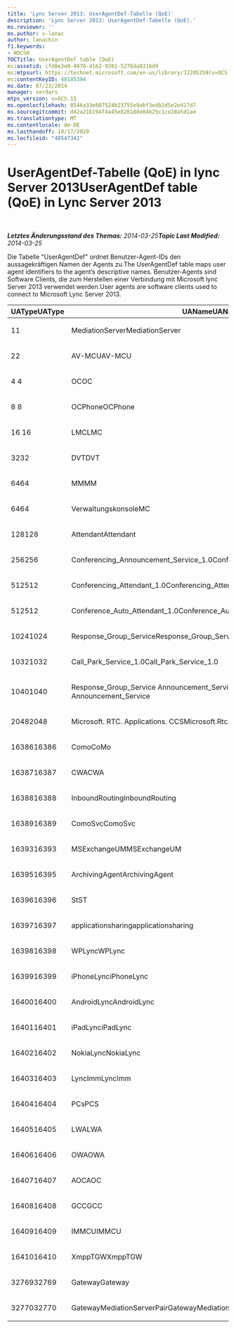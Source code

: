 ```yaml
---
title: 'Lync Server 2013: UserAgentDef-Tabelle (QoE)'
description: 'Lync Server 2013: UserAgentDef-Tabelle (QoE).'
ms.reviewer: ''
ms.author: v-lanac
author: lanachin
f1.keywords:
- NOCSH
TOCTitle: UserAgentDef table (QoE)
ms:assetid: cfd8e3e0-4076-4162-9381-5276da8316d9
ms:mtpsurl: https://technet.microsoft.com/en-us/library/JJ205259(v=OCS.15)
ms:contentKeyID: 48185394
ms.date: 07/23/2014
manager: serdars
mtps_version: v=OCS.15
ms.openlocfilehash: 8546a33e607524b23755e9abf3edb2d5e2e417d7
ms.sourcegitcommit: d42a21b194f4a45e828188e04b25c1ce28a5d1ae
ms.translationtype: MT
ms.contentlocale: de-DE
ms.lasthandoff: 10/17/2020
ms.locfileid: "48547341"
---
```

# <a name="useragentdef-table-qoe-in-lync-server-2013"></a><span data-ttu-id="c7155-103">UserAgentDef-Tabelle (QoE) in lync Server 2013</span><span class="sxs-lookup"><span data-stu-id="c7155-103">UserAgentDef table (QoE) in Lync Server 2013</span></span>

<div data-xmlns="http://www.w3.org/1999/xhtml">

<div class="topic" data-xmlns="http://www.w3.org/1999/xhtml" data-msxsl="urn:schemas-microsoft-com:xslt" data-cs="https://msdn.microsoft.com/">

<div data-asp="https://msdn2.microsoft.com/asp">



</div>

<div id="mainSection">

<div id="mainBody">

<span> </span>

<span data-ttu-id="c7155-104">_**Letztes Änderungsstand des Themas:** 2014-03-25_</span><span class="sxs-lookup"><span data-stu-id="c7155-104">_**Topic Last Modified:** 2014-03-25_</span></span>

<span data-ttu-id="c7155-105">Die Tabelle "UserAgentDef" ordnet Benutzer-Agent-IDs den aussagekräftigen Namen der Agents zu.</span><span class="sxs-lookup"><span data-stu-id="c7155-105">The UserAgentDef table maps user agent identifiers to the agent’s descriptive names.</span></span> <span data-ttu-id="c7155-106">Benutzer-Agents sind Software Clients, die zum Herstellen einer Verbindung mit Microsoft lync Server 2013 verwendet werden.</span><span class="sxs-lookup"><span data-stu-id="c7155-106">User agents are software clients used to connect to Microsoft Lync Server 2013.</span></span>


<table>
<colgroup>
<col style="width: 33%" />
<col style="width: 33%" />
<col style="width: 33%" />
</colgroup>
<thead>
<tr class="header">
<th><span data-ttu-id="c7155-107">UAType</span><span class="sxs-lookup"><span data-stu-id="c7155-107">UAType</span></span></th>
<th><span data-ttu-id="c7155-108">UAName</span><span class="sxs-lookup"><span data-stu-id="c7155-108">UAName</span></span></th>
<th><span data-ttu-id="c7155-109">UACategory</span><span class="sxs-lookup"><span data-stu-id="c7155-109">UACategory</span></span></th>
</tr>
</thead>
<tbody>
<tr class="odd">
<td><p><span data-ttu-id="c7155-110">1</span><span class="sxs-lookup"><span data-stu-id="c7155-110">1</span></span></p></td>
<td><p><span data-ttu-id="c7155-111">MediationServer</span><span class="sxs-lookup"><span data-stu-id="c7155-111">MediationServer</span></span></p></td>
<td><p><span data-ttu-id="c7155-112">MediationServer</span><span class="sxs-lookup"><span data-stu-id="c7155-112">MediationServer</span></span></p></td>
</tr>
<tr class="even">
<td><p><span data-ttu-id="c7155-113">2</span><span class="sxs-lookup"><span data-stu-id="c7155-113">2</span></span></p></td>
<td><p><span data-ttu-id="c7155-114">AV-MCU</span><span class="sxs-lookup"><span data-stu-id="c7155-114">AV-MCU</span></span></p></td>
<td><p><span data-ttu-id="c7155-115">AV-MCU</span><span class="sxs-lookup"><span data-stu-id="c7155-115">AV-MCU</span></span></p></td>
</tr>
<tr class="odd">
<td><p><span data-ttu-id="c7155-116">4 </span><span class="sxs-lookup"><span data-stu-id="c7155-116">4</span></span></p></td>
<td><p><span data-ttu-id="c7155-117">OC</span><span class="sxs-lookup"><span data-stu-id="c7155-117">OC</span></span></p></td>
<td><p><span data-ttu-id="c7155-118">OC</span><span class="sxs-lookup"><span data-stu-id="c7155-118">OC</span></span></p></td>
</tr>
<tr class="even">
<td><p><span data-ttu-id="c7155-119">8 </span><span class="sxs-lookup"><span data-stu-id="c7155-119">8</span></span></p></td>
<td><p><span data-ttu-id="c7155-120">OCPhone</span><span class="sxs-lookup"><span data-stu-id="c7155-120">OCPhone</span></span></p></td>
<td><p><span data-ttu-id="c7155-121">OCPhone</span><span class="sxs-lookup"><span data-stu-id="c7155-121">OCPhone</span></span></p></td>
</tr>
<tr class="odd">
<td><p><span data-ttu-id="c7155-122">16 </span><span class="sxs-lookup"><span data-stu-id="c7155-122">16</span></span></p></td>
<td><p><span data-ttu-id="c7155-123">LMC</span><span class="sxs-lookup"><span data-stu-id="c7155-123">LMC</span></span></p></td>
<td><p><span data-ttu-id="c7155-124">LMC</span><span class="sxs-lookup"><span data-stu-id="c7155-124">LMC</span></span></p></td>
</tr>
<tr class="even">
<td><p><span data-ttu-id="c7155-125">32</span><span class="sxs-lookup"><span data-stu-id="c7155-125">32</span></span></p></td>
<td><p><span data-ttu-id="c7155-126">DVT</span><span class="sxs-lookup"><span data-stu-id="c7155-126">DVT</span></span></p></td>
<td><p><span data-ttu-id="c7155-127">DVT</span><span class="sxs-lookup"><span data-stu-id="c7155-127">DVT</span></span></p></td>
</tr>
<tr class="odd">
<td><p><span data-ttu-id="c7155-128">64</span><span class="sxs-lookup"><span data-stu-id="c7155-128">64</span></span></p></td>
<td><p><span data-ttu-id="c7155-129">MM</span><span class="sxs-lookup"><span data-stu-id="c7155-129">MM</span></span></p></td>
<td><p><span data-ttu-id="c7155-130">MM</span><span class="sxs-lookup"><span data-stu-id="c7155-130">MM</span></span></p></td>
</tr>
<tr class="even">
<td><p><span data-ttu-id="c7155-131">64</span><span class="sxs-lookup"><span data-stu-id="c7155-131">64</span></span></p></td>
<td><p><span data-ttu-id="c7155-132">Verwaltungskonsole</span><span class="sxs-lookup"><span data-stu-id="c7155-132">MC</span></span></p></td>
<td><p><span data-ttu-id="c7155-133">MM</span><span class="sxs-lookup"><span data-stu-id="c7155-133">MM</span></span></p></td>
</tr>
<tr class="odd">
<td><p><span data-ttu-id="c7155-134">128</span><span class="sxs-lookup"><span data-stu-id="c7155-134">128</span></span></p></td>
<td><p><span data-ttu-id="c7155-135">Attendant</span><span class="sxs-lookup"><span data-stu-id="c7155-135">Attendant</span></span></p></td>
<td><p><span data-ttu-id="c7155-136">Attendant</span><span class="sxs-lookup"><span data-stu-id="c7155-136">Attendant</span></span></p></td>
</tr>
<tr class="even">
<td><p><span data-ttu-id="c7155-137">256</span><span class="sxs-lookup"><span data-stu-id="c7155-137">256</span></span></p></td>
<td><p><span data-ttu-id="c7155-138">Conferencing_Announcement_Service_1.0</span><span class="sxs-lookup"><span data-stu-id="c7155-138">Conferencing_Announcement_Service_1.0</span></span></p></td>
<td><p><span data-ttu-id="c7155-139">CAS</span><span class="sxs-lookup"><span data-stu-id="c7155-139">CAS</span></span></p></td>
</tr>
<tr class="odd">
<td><p><span data-ttu-id="c7155-140">512</span><span class="sxs-lookup"><span data-stu-id="c7155-140">512</span></span></p></td>
<td><p><span data-ttu-id="c7155-141">Conferencing_Attendant_1.0</span><span class="sxs-lookup"><span data-stu-id="c7155-141">Conferencing_Attendant_1.0</span></span></p></td>
<td><p><span data-ttu-id="c7155-142">CAA</span><span class="sxs-lookup"><span data-stu-id="c7155-142">CAA</span></span></p></td>
</tr>
<tr class="even">
<td><p><span data-ttu-id="c7155-143">512</span><span class="sxs-lookup"><span data-stu-id="c7155-143">512</span></span></p></td>
<td><p><span data-ttu-id="c7155-144">Conference_Auto_Attendant_1.0</span><span class="sxs-lookup"><span data-stu-id="c7155-144">Conference_Auto_Attendant_1.0</span></span></p></td>
<td><p><span data-ttu-id="c7155-145">CAA</span><span class="sxs-lookup"><span data-stu-id="c7155-145">CAA</span></span></p></td>
</tr>
<tr class="odd">
<td><p><span data-ttu-id="c7155-146">1024</span><span class="sxs-lookup"><span data-stu-id="c7155-146">1024</span></span></p></td>
<td><p><span data-ttu-id="c7155-147">Response_Group_Service</span><span class="sxs-lookup"><span data-stu-id="c7155-147">Response_Group_Service</span></span></p></td>
<td><p><span data-ttu-id="c7155-148">RGS</span><span class="sxs-lookup"><span data-stu-id="c7155-148">RGS</span></span></p></td>
</tr>
<tr class="even">
<td><p><span data-ttu-id="c7155-149">1032</span><span class="sxs-lookup"><span data-stu-id="c7155-149">1032</span></span></p></td>
<td><p><span data-ttu-id="c7155-150">Call_Park_Service_1.0</span><span class="sxs-lookup"><span data-stu-id="c7155-150">Call_Park_Service_1.0</span></span></p></td>
<td><p><span data-ttu-id="c7155-151">CPS</span><span class="sxs-lookup"><span data-stu-id="c7155-151">CPS</span></span></p></td>
</tr>
<tr class="odd">
<td><p><span data-ttu-id="c7155-152">1040</span><span class="sxs-lookup"><span data-stu-id="c7155-152">1040</span></span></p></td>
<td><p><span data-ttu-id="c7155-153">Response_Group_Service Announcement_Service</span><span class="sxs-lookup"><span data-stu-id="c7155-153">Response_Group_Service Announcement_Service</span></span></p></td>
<td><p><span data-ttu-id="c7155-154">AS</span><span class="sxs-lookup"><span data-stu-id="c7155-154">AS</span></span></p></td>
</tr>
<tr class="even">
<td><p><span data-ttu-id="c7155-155">2048</span><span class="sxs-lookup"><span data-stu-id="c7155-155">2048</span></span></p></td>
<td><p><span data-ttu-id="c7155-156">Microsoft. RTC. Applications. CCS</span><span class="sxs-lookup"><span data-stu-id="c7155-156">Microsoft.Rtc.Applications.Ccs</span></span></p></td>
<td><p><span data-ttu-id="c7155-157">CCS</span><span class="sxs-lookup"><span data-stu-id="c7155-157">CCS</span></span></p></td>
</tr>
<tr class="odd">
<td><p><span data-ttu-id="c7155-158">16386</span><span class="sxs-lookup"><span data-stu-id="c7155-158">16386</span></span></p></td>
<td><p><span data-ttu-id="c7155-159">Como</span><span class="sxs-lookup"><span data-stu-id="c7155-159">CoMo</span></span></p></td>
<td><p><span data-ttu-id="c7155-160">Como</span><span class="sxs-lookup"><span data-stu-id="c7155-160">CoMo</span></span></p></td>
</tr>
<tr class="even">
<td><p><span data-ttu-id="c7155-161">16387</span><span class="sxs-lookup"><span data-stu-id="c7155-161">16387</span></span></p></td>
<td><p><span data-ttu-id="c7155-162">CWA</span><span class="sxs-lookup"><span data-stu-id="c7155-162">CWA</span></span></p></td>
<td><p><span data-ttu-id="c7155-163">CWA</span><span class="sxs-lookup"><span data-stu-id="c7155-163">CWA</span></span></p></td>
</tr>
<tr class="odd">
<td><p><span data-ttu-id="c7155-164">16388</span><span class="sxs-lookup"><span data-stu-id="c7155-164">16388</span></span></p></td>
<td><p><span data-ttu-id="c7155-165">InboundRouting</span><span class="sxs-lookup"><span data-stu-id="c7155-165">InboundRouting</span></span></p></td>
<td><p><span data-ttu-id="c7155-166">InboundRouting</span><span class="sxs-lookup"><span data-stu-id="c7155-166">InboundRouting</span></span></p></td>
</tr>
<tr class="even">
<td><p><span data-ttu-id="c7155-167">16389</span><span class="sxs-lookup"><span data-stu-id="c7155-167">16389</span></span></p></td>
<td><p><span data-ttu-id="c7155-168">ComoSvc</span><span class="sxs-lookup"><span data-stu-id="c7155-168">ComoSvc</span></span></p></td>
<td><p><span data-ttu-id="c7155-169">ComoSvc</span><span class="sxs-lookup"><span data-stu-id="c7155-169">ComoSvc</span></span></p></td>
</tr>
<tr class="odd">
<td><p><span data-ttu-id="c7155-170">16393</span><span class="sxs-lookup"><span data-stu-id="c7155-170">16393</span></span></p></td>
<td><p><span data-ttu-id="c7155-171">MSExchangeUM</span><span class="sxs-lookup"><span data-stu-id="c7155-171">MSExchangeUM</span></span></p></td>
<td><p><span data-ttu-id="c7155-172">ExUM</span><span class="sxs-lookup"><span data-stu-id="c7155-172">ExUM</span></span></p></td>
</tr>
<tr class="even">
<td><p><span data-ttu-id="c7155-173">16395</span><span class="sxs-lookup"><span data-stu-id="c7155-173">16395</span></span></p></td>
<td><p><span data-ttu-id="c7155-174">ArchivingAgent</span><span class="sxs-lookup"><span data-stu-id="c7155-174">ArchivingAgent</span></span></p></td>
<td><p><span data-ttu-id="c7155-175">ARCHAGENT</span><span class="sxs-lookup"><span data-stu-id="c7155-175">ARCHAGENT</span></span></p></td>
</tr>
<tr class="odd">
<td><p><span data-ttu-id="c7155-176">16396</span><span class="sxs-lookup"><span data-stu-id="c7155-176">16396</span></span></p></td>
<td><p><span data-ttu-id="c7155-177">St</span><span class="sxs-lookup"><span data-stu-id="c7155-177">ST</span></span></p></td>
<td><p><span data-ttu-id="c7155-178">St</span><span class="sxs-lookup"><span data-stu-id="c7155-178">ST</span></span></p></td>
</tr>
<tr class="even">
<td><p><span data-ttu-id="c7155-179">16397</span><span class="sxs-lookup"><span data-stu-id="c7155-179">16397</span></span></p></td>
<td><p><span data-ttu-id="c7155-180">applicationsharing</span><span class="sxs-lookup"><span data-stu-id="c7155-180">applicationsharing</span></span></p></td>
<td><p><span data-ttu-id="c7155-181">ASMCU</span><span class="sxs-lookup"><span data-stu-id="c7155-181">ASMCU</span></span></p></td>
</tr>
<tr class="odd">
<td><p><span data-ttu-id="c7155-182">16398</span><span class="sxs-lookup"><span data-stu-id="c7155-182">16398</span></span></p></td>
<td><p><span data-ttu-id="c7155-183">WPLync</span><span class="sxs-lookup"><span data-stu-id="c7155-183">WPLync</span></span></p></td>
<td><p><span data-ttu-id="c7155-184">WPLync</span><span class="sxs-lookup"><span data-stu-id="c7155-184">WPLync</span></span></p></td>
</tr>
<tr class="even">
<td><p><span data-ttu-id="c7155-185">16399</span><span class="sxs-lookup"><span data-stu-id="c7155-185">16399</span></span></p></td>
<td><p><span data-ttu-id="c7155-186">iPhoneLync</span><span class="sxs-lookup"><span data-stu-id="c7155-186">iPhoneLync</span></span></p></td>
<td><p><span data-ttu-id="c7155-187">iPhoneLync</span><span class="sxs-lookup"><span data-stu-id="c7155-187">iPhoneLync</span></span></p></td>
</tr>
<tr class="odd">
<td><p><span data-ttu-id="c7155-188">16400</span><span class="sxs-lookup"><span data-stu-id="c7155-188">16400</span></span></p></td>
<td><p><span data-ttu-id="c7155-189">AndroidLync</span><span class="sxs-lookup"><span data-stu-id="c7155-189">AndroidLync</span></span></p></td>
<td><p><span data-ttu-id="c7155-190">AndroidLync</span><span class="sxs-lookup"><span data-stu-id="c7155-190">AndroidLync</span></span></p></td>
</tr>
<tr class="even">
<td><p><span data-ttu-id="c7155-191">16401</span><span class="sxs-lookup"><span data-stu-id="c7155-191">16401</span></span></p></td>
<td><p><span data-ttu-id="c7155-192">iPadLync</span><span class="sxs-lookup"><span data-stu-id="c7155-192">iPadLync</span></span></p></td>
<td><p><span data-ttu-id="c7155-193">iPadLync</span><span class="sxs-lookup"><span data-stu-id="c7155-193">iPadLync</span></span></p></td>
</tr>
<tr class="odd">
<td><p><span data-ttu-id="c7155-194">16402</span><span class="sxs-lookup"><span data-stu-id="c7155-194">16402</span></span></p></td>
<td><p><span data-ttu-id="c7155-195">NokiaLync</span><span class="sxs-lookup"><span data-stu-id="c7155-195">NokiaLync</span></span></p></td>
<td><p><span data-ttu-id="c7155-196">NokiaLync</span><span class="sxs-lookup"><span data-stu-id="c7155-196">NokiaLync</span></span></p></td>
</tr>
<tr class="even">
<td><p><span data-ttu-id="c7155-197">16403</span><span class="sxs-lookup"><span data-stu-id="c7155-197">16403</span></span></p></td>
<td><p><span data-ttu-id="c7155-198">LyncImm</span><span class="sxs-lookup"><span data-stu-id="c7155-198">LyncImm</span></span></p></td>
<td><p><span data-ttu-id="c7155-199">LyncImm</span><span class="sxs-lookup"><span data-stu-id="c7155-199">LyncImm</span></span></p></td>
</tr>
<tr class="odd">
<td><p><span data-ttu-id="c7155-200">16404</span><span class="sxs-lookup"><span data-stu-id="c7155-200">16404</span></span></p></td>
<td><p><span data-ttu-id="c7155-201">PCs</span><span class="sxs-lookup"><span data-stu-id="c7155-201">PCS</span></span></p></td>
<td><p><span data-ttu-id="c7155-202">PCs</span><span class="sxs-lookup"><span data-stu-id="c7155-202">PCS</span></span></p></td>
</tr>
<tr class="even">
<td><p><span data-ttu-id="c7155-203">16405</span><span class="sxs-lookup"><span data-stu-id="c7155-203">16405</span></span></p></td>
<td><p><span data-ttu-id="c7155-204">LWA</span><span class="sxs-lookup"><span data-stu-id="c7155-204">LWA</span></span></p></td>
<td><p><span data-ttu-id="c7155-205">LWA</span><span class="sxs-lookup"><span data-stu-id="c7155-205">LWA</span></span></p></td>
</tr>
<tr class="odd">
<td><p><span data-ttu-id="c7155-206">16406</span><span class="sxs-lookup"><span data-stu-id="c7155-206">16406</span></span></p></td>
<td><p><span data-ttu-id="c7155-207">OWA</span><span class="sxs-lookup"><span data-stu-id="c7155-207">OWA</span></span></p></td>
<td><p><span data-ttu-id="c7155-208">OWA</span><span class="sxs-lookup"><span data-stu-id="c7155-208">OWA</span></span></p></td>
</tr>
<tr class="even">
<td><p><span data-ttu-id="c7155-209">16407</span><span class="sxs-lookup"><span data-stu-id="c7155-209">16407</span></span></p></td>
<td><p><span data-ttu-id="c7155-210">AOC</span><span class="sxs-lookup"><span data-stu-id="c7155-210">AOC</span></span></p></td>
<td><p><span data-ttu-id="c7155-211">AOC</span><span class="sxs-lookup"><span data-stu-id="c7155-211">AOC</span></span></p></td>
</tr>
<tr class="odd">
<td><p><span data-ttu-id="c7155-212">16408</span><span class="sxs-lookup"><span data-stu-id="c7155-212">16408</span></span></p></td>
<td><p><span data-ttu-id="c7155-213">GCC</span><span class="sxs-lookup"><span data-stu-id="c7155-213">GCC</span></span></p></td>
<td><p><span data-ttu-id="c7155-214">GCC</span><span class="sxs-lookup"><span data-stu-id="c7155-214">GCC</span></span></p></td>
</tr>
<tr class="even">
<td><p><span data-ttu-id="c7155-215">16409</span><span class="sxs-lookup"><span data-stu-id="c7155-215">16409</span></span></p></td>
<td><p><span data-ttu-id="c7155-216">IMMCU</span><span class="sxs-lookup"><span data-stu-id="c7155-216">IMMCU</span></span></p></td>
<td><p><span data-ttu-id="c7155-217">IMMCU</span><span class="sxs-lookup"><span data-stu-id="c7155-217">IMMCU</span></span></p></td>
</tr>
<tr class="odd">
<td><p><span data-ttu-id="c7155-218">16410</span><span class="sxs-lookup"><span data-stu-id="c7155-218">16410</span></span></p></td>
<td><p><span data-ttu-id="c7155-219">XmppTGW</span><span class="sxs-lookup"><span data-stu-id="c7155-219">XmppTGW</span></span></p></td>
<td><p><span data-ttu-id="c7155-220">XmppGateway</span><span class="sxs-lookup"><span data-stu-id="c7155-220">XmppGateway</span></span></p></td>
</tr>
<tr class="even">
<td><p><span data-ttu-id="c7155-221">32769</span><span class="sxs-lookup"><span data-stu-id="c7155-221">32769</span></span></p></td>
<td><p><span data-ttu-id="c7155-222">Gateway</span><span class="sxs-lookup"><span data-stu-id="c7155-222">Gateway</span></span></p></td>
<td><p><span data-ttu-id="c7155-223">Gateway</span><span class="sxs-lookup"><span data-stu-id="c7155-223">Gateway</span></span></p></td>
</tr>
<tr class="odd">
<td><p><span data-ttu-id="c7155-224">32770</span><span class="sxs-lookup"><span data-stu-id="c7155-224">32770</span></span></p></td>
<td><p><span data-ttu-id="c7155-225">GatewayMediationServerPair</span><span class="sxs-lookup"><span data-stu-id="c7155-225">GatewayMediationServerPair</span></span></p></td>
<td><p><span data-ttu-id="c7155-226">GatewayMediationServerPair</span><span class="sxs-lookup"><span data-stu-id="c7155-226">GatewayMediationServerPair</span></span></p></td>
</tr>
</tbody>
</table>


</div>

<span> </span>

</div>

</div>

</div>

